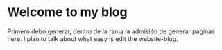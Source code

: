 # Welcome to my blog

Primero debo generar, dentro de la rama la admisión de generar páginas here. I plan to talk about what easy is edit the website-blog.
